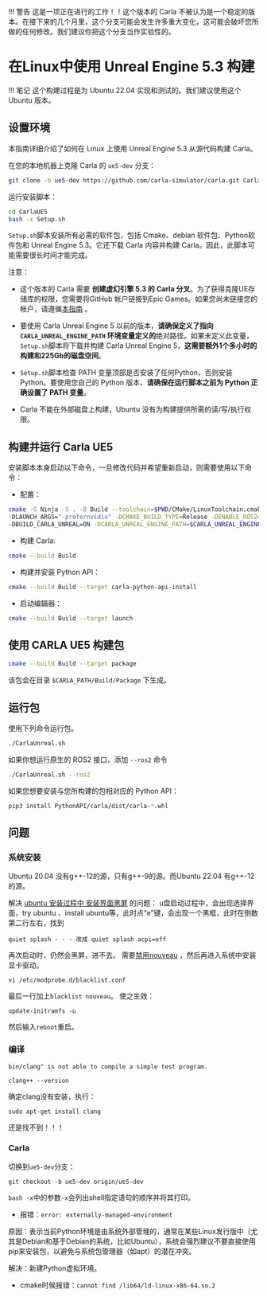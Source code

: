 !!! 警告
    这是一项正在进行的工作！！这个版本的 Carla 不被认为是一个稳定的版本。在接下来的几个月里，这个分支可能会发生许多重大变化，这可能会破坏您所做的任何修改。我们建议你把这个分支当作实验性的。

# 在Linux中使用 Unreal Engine 5.3 构建

!!! 笔记
    这个构建过程是为 Ubuntu 22.04 实现和测试的。我们建议使用这个 Ubuntu 版本。

## 设置环境

本指南详细介绍了如何在 Linux 上使用 Unreal Engine 5.3 从源代码构建 Carla。

在您的本地机器上克隆 Carla 的 `ue5-dev` 分支：

```sh
git clone -b ue5-dev https://github.com/carla-simulator/carla.git CarlaUE5
```

运行安装脚本：

```sh
cd CarlaUE5
bash -x Setup.sh
```

`Setup.sh`脚本安装所有必需的软件包，包括 Cmake、debian 软件包、Python软件包和 Unreal Engine 5.3。它还下载 Carla 内容并构建 Carla。因此，此脚本可能需要很长时间才能完成。

注意：
* 这个版本的 Carla 需要 **创建虚幻引擎 5.3 的 Carla 分叉**。为了获得克隆UE存储库的权限，您需要将GitHub 帐户链接到Epic Games。如果您尚未链接您的帐户，请遵循[本指南]((https://www.unrealengine.com/en-US/ue4-on-github)) 。 

* 要使用 Carla Unreal Engine 5 以前的版本，**请确保定义了指向 `CARLA_UNREAL_ENGINE_PATH` 环境变量定义的**绝对路径。如果未定义此变量，`Setup.sh`脚本将下载并构建 Carla Unreal Engine 5，**这需要额外1个多小时的构建和225Gb的磁盘空间**。

* `Setup.sh`脚本检查 PATH 变量顶部是否安装了任何Python，否则安装 Python。要使用您自己的 Python 版本，**请确保在运行脚本之前为 Python 正确设置了 PATH 变量**。

* Carla 不能在外部磁盘上构建，Ubuntu 没有为构建提供所需的读/写/执行权限。


## 构建并运行 Carla UE5

安装脚本本身启动以下命令，一旦修改代码并希望重新启动，则需要使用以下命令：

* 配置：

```sh
cmake -G Ninja -S . -B Build --toolchain=$PWD/CMake/LinuxToolchain.cmake \
-DLAUNCH_ARGS="-prefernvidia" -DCMAKE_BUILD_TYPE=Release -DENABLE_ROS2=ON \
-DBUILD_CARLA_UNREAL=ON -DCARLA_UNREAL_ENGINE_PATH=$CARLA_UNREAL_ENGINE_PATH
```

* 构建 Carla:

```sh
cmake --build Build
```

* 构建并安装 Python API：

```sh
cmake --build Build --target carla-python-api-install
```

* 启动编辑器：

```sh
cmake --build Build --target launch
```

## 使用 CARLA UE5 构建包

```sh
cmake --build Build --target package
```

该包会在目录 `$CARLA_PATH/Build/Package` 下生成。

## 运行包

使用下列命令运行包。

```sh
./CarlaUnreal.sh
```

如果你想运行原生的 ROS2 接口，添加 `--ros2` 命令

```sh
./CarlaUnreal.sh --ros2
```

如果您想要安装与您所构建的包相对应的 Python API：

```sh
pip3 install PythonAPI/carla/dist/carla-*.whl
```


## 问题

### 系统安装
Ubuntu 20.04 没有g++-12的源，只有g++-9的源。而Ubuntu 22.04 有g++-12的源。

解决 [ubuntu 安装过程中 安装界面黑屏](https://blog.csdn.net/qq_16963597/article/details/94715979) 的问题：
u盘启动过程中，会出现选择界面，try ubuntu 、install ubuntu等，此时点“e”键，会出现一个黑框，此时在倒数第二行左右，找到
```shell
quiet splash - - - 改成 quiet splash acpi=off
```
再次启动时，仍然会黑屏，进不去。
需要[禁用nouveau](https://blog.51cto.com/u_15075507/4517000) ，然后再进入系统中安装显卡驱动。
```shell
vi /etc/modprobe.d/blacklist.conf
```
最后一行加上`blacklist nouveau`。
使之生效：
```shell
update-initramfs -u
```
然后输入`reboot`重启。

### 编译
```shell
bin/clang" is not able to compile a simple test program.
```
```shell
clang++ --version
```
确定clang没有安装，执行：
```shell
sudo apt-get install clang
```
还是找不到！！！




### Carla
切换到`ue5-dev`分支：
```shell
git checkout -b ue5-dev origin/ue5-dev
```

`bash -x`中的参数`-x`会列出shell指定语句的顺序并将其打印。


* 报错：`error: externally-managed-environment`

原因：表示当前Python环境是由系统外部管理的，通常在某些Linux发行版中（尤其是Debian和基于Debian的系统，比如Ubuntu），系统会强烈建议不要直接使用pip来安装包，以避免与系统包管理器（如apt）的潜在冲突。

解决：新建Python虚拟环境。

* cmake时候报错：`cannot find /lib64/ld-linux-x86-64.so.2`
